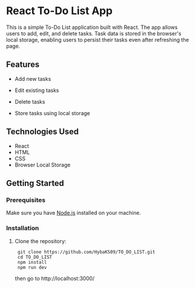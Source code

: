 # React To-Do List App

This is a simple To-Do List application built with React. The app allows users to add, edit, and delete tasks. Task data is stored in the browser's local storage, enabling users to persist their tasks even after refreshing the page.

## Features

- Add new tasks

- Edit existing tasks

- Delete tasks

- Store tasks using local storage

## Technologies Used

- React
- HTML
- CSS
- Browser Local Storage

## Getting Started

### Prerequisites

Make sure you have [Node.js](https://nodejs.org/) installed on your machine.

### Installation

1. Clone the repository:

   ```
    git clone https://github.com/HybaKS09/TO_DO_LIST.git
    cd TO_DO_LIST
    npm install
    npm run dev
   ```

   then go to http://localhost:3000/
